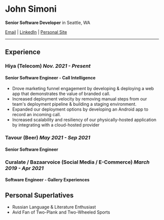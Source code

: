 # John Simoni
**Senior Software Developer** in Seattle, WA

[Email](mailto://jsimoni03@gmail.com) | [LinkedIn](https://www.linkedin.com/in/johnsimoni/) | [Personal Site](https://jsimoni42.github.io)

---

## Experience

### Hiya (Telecom) *Nov. 2021 - Present*
#### Senior Software Engineer - Call Intelligence
- Drove marketing funnel engagement by developing & deploying a web app that demonstrates the value of branded call. 
- Increased deployment velocity by removing manual steps from our team's deployment pipeline & building a staging environment.
- Expanded our deployment options by developing an Android app to record an incoming call.
- Increased scalability and resiliency of our physically-hosted application by integrating with a cloud-hosted provider

### Tavour (Beer) *May 2021 - Sep 2021*
#### Senior Software Engineer

### Curalate / Bazaarvoice (Social Media / E-Commerce) *March 2019 - Apr 2021*
#### Software Engineer - Gallery Experiences

## Personal Superlatives
- Russian Language & Literature Enthusiast
- Avid Fan of Two-Plank and Two-Wheeled Sports
